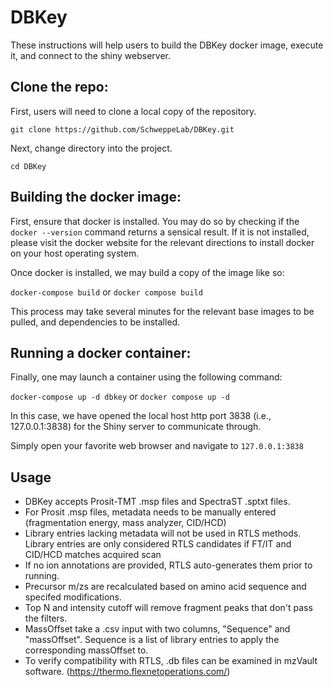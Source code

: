# DBKey
These instructions will help users to build the DBKey docker image, execute it, and connect to the shiny webserver.

## Clone the repo:
First, users will need to clone a local copy of the repository.  

``` git clone https://github.com/SchweppeLab/DBKey.git ```

Next, change directory into the project.
```
cd DBKey
```

## Building the docker image:
First, ensure that docker is installed.  You may do so by checking if the ```docker --version``` command returns a sensical result.
If it is not installed, please visit the docker website for the relevant directions to install docker on your host operating system.

Once docker is installed, we may build a copy of the image like so:

``` docker-compose build ```
or
``` docker compose build ```

This process may take several minutes for the relevant base images to be pulled, and dependencies to be installed.

## Running a docker container:

Finally, one may launch a container using the following command:

```docker-compose up -d dbkey```
or
```docker compose up -d```

In this case, we have opened the local host http port 3838 (i.e., 127.0.0.1:3838) for the Shiny server to communicate through.


Simply open your favorite web browser and navigate to ```127.0.0.1:3838```

## Usage 
 - DBKey accepts Prosit-TMT .msp files and SpectraST .sptxt files. 
 - For Prosit .msp files, metadata needs to be manually entered (fragmentation energy, mass analyzer, CID/HCD)
 - Library entries lacking metadata will not be used in RTLS methods. Library entries are only considered RTLS candidates if FT/IT and CID/HCD matches acquired scan
 - If no ion annotations are provided, RTLS auto-generates them  prior to running.
 - Precursor m/zs are recalculated based on amino acid sequence and specifed modifications.
 - Top N and intensity cutoff will remove fragment peaks that don't pass the filters.
 - MassOffset take a .csv input with two columns, "Sequence" and "massOffset". Sequence is a list of library entries to apply the corresponding massOffset to.
 - To verify compatibility with RTLS, .db files can be examined in mzVault software. (https://thermo.flexnetoperations.com/)

